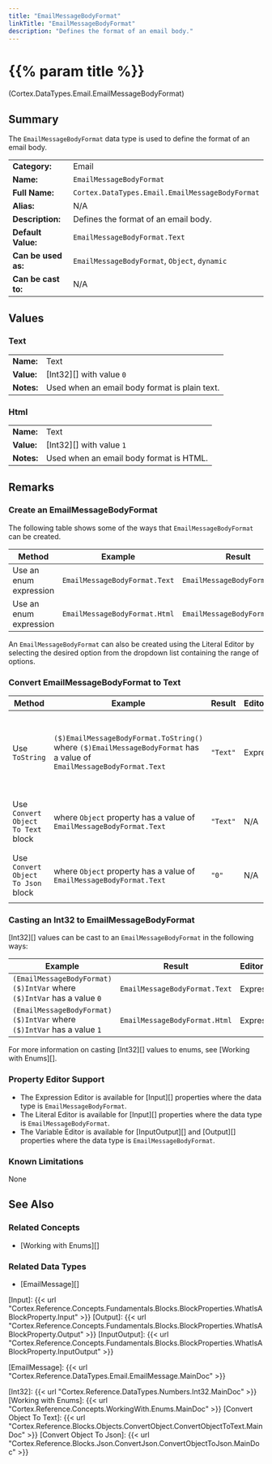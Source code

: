 ```yaml
---
title: "EmailMessageBodyFormat"
linkTitle: "EmailMessageBodyFormat"
description: "Defines the format of an email body."
---
```


# {{% param title %}}

<p class="namespace">(Cortex.DataTypes.Email.EmailMessageBodyFormat)</p>

## Summary

The `EmailMessageBodyFormat` data type is used to define the format of an email body.

| | |
|-|-|
| **Category:**          | Email                                                  |
| **Name:**              | `EmailMessageBodyFormat`                               |
| **Full Name:**         | `Cortex.DataTypes.Email.EmailMessageBodyFormat`        |
| **Alias:**             | N/A                                                    |
| **Description:**       | Defines the format of an email body.                   |
| **Default Value:**     | `EmailMessageBodyFormat.Text`                          |
| **Can be used as:**    | `EmailMessageBodyFormat`, `Object`, `dynamic`          |
| **Can be cast to:**    | N/A                                                    |

## Values

### Text

| | |
|-|-|
| **Name:**    | Text                                          |
| **Value:**   | [Int32][] with value `0`                      |
| **Notes:**   | Used when an email body format is plain text. |

### Html

| | |
|-|-|
| **Name:**    | Text                                          |
| **Value:**   | [Int32][] with value `1`                      |
| **Notes:**   | Used when an email body format is HTML.       |

## Remarks

### Create an EmailMessageBodyFormat

The following table shows some of the ways that `EmailMessageBodyFormat` can be created.

| Method | Example | Result | Editor&nbsp;Support | Notes |
|-|-|-|-|-|
| Use an enum expression | `EmailMessageBodyFormat.Text` | `EmailMessageBodyFormat.Text`| Expression |  |
| Use an enum expression | `EmailMessageBodyFormat.Html` | `EmailMessageBodyFormat.Html`| Expression |  |

An `EmailMessageBodyFormat` can also be created using the Literal Editor by selecting the desired option from the dropdown list containing the range of options.

### Convert EmailMessageBodyFormat to Text

| Method | Example | Result | Editor&nbsp;Support | Notes |
|-|-|-|-|-|
| Use `ToString` | `($)EmailMessageBodyFormat.ToString()` where `($)EmailMessageBodyFormat` has a value of `EmailMessageBodyFormat.Text`| `"Text"` | Expression | ToString will return the Name of the enum value |
| Use `Convert Object To Text` block | where `Object` property has a value of `EmailMessageBodyFormat.Text` | `"Text"` | N/A  | See [Convert Object To Text][] |
| Use `Convert Object To Json` block | where `Object` property has a value of `EmailMessageBodyFormat.Text` | `"0"` | N/A  | See [Convert Object To Json][] |

### Casting an Int32 to EmailMessageBodyFormat

[Int32][] values can be cast to an `EmailMessageBodyFormat` in the following ways:

| Example | Result | Editor&nbsp;Support |
|-|-|-|
| `(EmailMessageBodyFormat)($)IntVar` where `($)IntVar` has a value `0` | `EmailMessageBodyFormat.Text` | Expression |
| `(EmailMessageBodyFormat)($)IntVar` where `($)IntVar` has a value `1` | `EmailMessageBodyFormat.Html` | Expression |

For more information on casting [Int32][] values to enums, see [Working with Enums][].

### Property Editor Support

* The Expression Editor is available for [Input][] properties where the data type is `EmailMessageBodyFormat`.
* The Literal Editor is available for [Input][] properties where the data type is `EmailMessageBodyFormat`.
* The Variable Editor is available for [InputOutput][] and [Output][] properties where the data type is `EmailMessageBodyFormat`.
  
### Known Limitations

None

## See Also

### Related Concepts

* [Working with Enums][]

### Related Data Types

* [EmailMessage][]

[Input]: {{< url "Cortex.Reference.Concepts.Fundamentals.Blocks.BlockProperties.WhatIsABlockProperty.Input" >}}
[Output]: {{< url "Cortex.Reference.Concepts.Fundamentals.Blocks.BlockProperties.WhatIsABlockProperty.Output" >}}
[InputOutput]: {{< url "Cortex.Reference.Concepts.Fundamentals.Blocks.BlockProperties.WhatIsABlockProperty.InputOutput" >}}

[EmailMessage]: {{< url "Cortex.Reference.DataTypes.Email.EmailMessage.MainDoc" >}}

[Int32]: {{< url "Cortex.Reference.DataTypes.Numbers.Int32.MainDoc" >}}
[Working with Enums]: {{< url "Cortex.Reference.Concepts.WorkingWith.Enums.MainDoc" >}}
[Convert Object To Text]: {{< url "Cortex.Reference.Blocks.Objects.ConvertObject.ConvertObjectToText.MainDoc" >}}
[Convert Object To Json]: {{< url "Cortex.Reference.Blocks.Json.ConvertJson.ConvertObjectToJson.MainDoc" >}}
